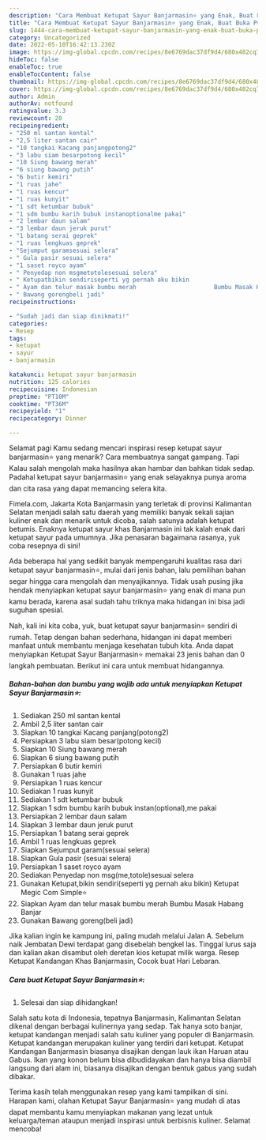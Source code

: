 ```yaml
---
description: "Cara Membuat Ketupat Sayur Banjarmasin⭐ yang Enak, Buat Buka Puasa}"
title: "Cara Membuat Ketupat Sayur Banjarmasin⭐ yang Enak, Buat Buka Puasa}"
slug: 1444-cara-membuat-ketupat-sayur-banjarmasin-yang-enak-buat-buka-puasa
category: Uncategorized
date: 2022-05-10T16:42:13.230Z
image: https://img-global.cpcdn.com/recipes/8e6769dac37df9d4/680x482cq70/ketupat-sayur-banjarmasin-foto-resep-utama.jpg
hideToc: false
enableToc: true
enableTocContent: false
thumbnail: https://img-global.cpcdn.com/recipes/8e6769dac37df9d4/680x482cq70/ketupat-sayur-banjarmasin-foto-resep-utama.jpg
cover: https://img-global.cpcdn.com/recipes/8e6769dac37df9d4/680x482cq70/ketupat-sayur-banjarmasin-foto-resep-utama.jpg
author: Admin
authorAv: notfound
ratingvalue: 3.3
reviewcount: 20
recipeingredient:
- "250 ml santan kental"
- "2,5 liter santan cair"
- "10 tangkai Kacang panjangpotong2"
- "3 labu siam besarpotong kecil"
- "10 Siung bawang merah"
- "6 siung bawang putih"
- "6 butir kemiri"
- "1 ruas jahe"
- "1 ruas kencur"
- "1 ruas kunyit"
- "1 sdt ketumbar bubuk"
- "1 sdm bumbu karih bubuk instanoptionalme pakai"
- "2 lembar daun salam"
- "3 lembar daun jeruk purut"
- "1 batang serai geprek"
- "1 ruas lengkuas geprek"
- "Sejumput garamsesuai selera"
- " Gula pasir sesuai selera"
- "1 saset royco ayam"
- " Penyedap non msgmetotolesesuai selera"
- " Ketupatbikin sendiriseperti yg pernah aku bikin                      Ketupat Megic Com Simple"
- " Ayam dan telur masak bumbu merah                      Bumbu Masak Habang Banjar"
- " Bawang gorengbeli jadi"
recipeinstructions:

- "Sudah jadi dan siap dinikmati!"
categories:
- Resep
tags:
- ketupat
- sayur
- banjarmasin

katakunci: ketupat sayur banjarmasin 
nutrition: 125 calories
recipecuisine: Indonesian
preptime: "PT10M"
cooktime: "PT36M"
recipeyield: "1"
recipecategory: Dinner

---
```



Selamat pagi Kamu sedang mencari inspirasi resep ketupat sayur banjarmasin⭐ yang menarik? Cara membuatnya sangat gampang. Tapi Kalau salah mengolah maka hasilnya akan hambar dan bahkan tidak sedap. Padahal ketupat sayur banjarmasin⭐ yang enak selayaknya punya aroma dan cita rasa yang dapat memancing selera kita.


Fimela.com, Jakarta Kota Banjarmasin yang terletak di provinsi Kalimantan Selatan menjadi salah satu daerah yang memiliki banyak sekali sajian kuliner enak dan menarik untuk dicoba, salah satunya adalah ketupat betumis. Enaknya ketupat sayur khas Banjarmasin ini tak kalah enak dari ketupat sayur pada umumnya. Jika penasaran bagaimana rasanya, yuk coba resepnya di sini!

Ada beberapa hal yang sedikit banyak mempengaruhi kualitas rasa dari ketupat sayur banjarmasin⭐, mulai dari jenis bahan, lalu pemilihan bahan segar hingga cara mengolah dan menyajikannya. Tidak usah pusing jika hendak menyiapkan ketupat sayur banjarmasin⭐ yang enak di mana pun kamu berada, karena asal sudah tahu triknya maka hidangan ini bisa jadi suguhan spesial.


Nah, kali ini kita coba, yuk, buat ketupat sayur banjarmasin⭐ sendiri di rumah. Tetap dengan bahan sederhana, hidangan ini dapat memberi manfaat untuk membantu menjaga kesehatan tubuh kita. Anda dapat menyiapkan Ketupat Sayur Banjarmasin⭐ memakai 23 jenis bahan dan 0 langkah pembuatan. Berikut ini cara untuk membuat hidangannya.

<!--inarticleads1-->

##### Bahan-bahan dan bumbu yang wajib ada untuk menyiapkan Ketupat Sayur Banjarmasin⭐:

1. Sediakan 250 ml santan kental
1. Ambil 2,5 liter santan cair
1. Siapkan 10 tangkai Kacang panjang(potong2)
1. Persiapkan 3 labu siam besar(potong kecil)
1. Siapkan 10 Siung bawang merah
1. Siapkan 6 siung bawang putih
1. Persiapkan 6 butir kemiri
1. Gunakan 1 ruas jahe
1. Persiapkan 1 ruas kencur
1. Sediakan 1 ruas kunyit
1. Sediakan 1 sdt ketumbar bubuk
1. Siapkan 1 sdm bumbu karih bubuk instan(optional),me pakai
1. Persiapkan 2 lembar daun salam
1. Siapkan 3 lembar daun jeruk purut
1. Persiapkan 1 batang serai geprek
1. Ambil 1 ruas lengkuas geprek
1. Siapkan Sejumput garam(sesuai selera)
1. Siapkan  Gula pasir (sesuai selera)
1. Persiapkan 1 saset royco ayam
1. Sediakan  Penyedap non msg(me,totole)sesuai selera
1. Gunakan  Ketupat,bikin sendiri(seperti yg pernah aku bikin)                      Ketupat Megic Com Simple⭐
1. Siapkan  Ayam dan telur masak bumbu merah                      Bumbu Masak Habang Banjar
1. Gunakan  Bawang goreng(beli jadi)


Jika kalian ingin ke kampung ini, paling mudah melalui Jalan A. Sebelum naik Jembatan Dewi terdapat gang disebelah bengkel las. Tinggal lurus saja dan kalian akan disambut oleh deretan kios ketupat milik warga. Resep Ketupat Kandangan Khas Banjarmasin, Cocok buat Hari Lebaran. 

<!--inarticleads2-->

##### Cara buat Ketupat Sayur Banjarmasin⭐:


1. Selesai dan siap dihidangkan!

Salah satu kota di Indonesia, tepatnya Banjarmasin, Kalimantan Selatan dikenal dengan berbagai kulinernya yang sedap. Tak hanya soto banjar, ketupat kandangan menjadi salah satu kuliner yang populer di Banjarmasin. Ketupat kandangan merupakan kuliner yang terdiri dari ketupat. Ketupat Kandangan Banjarmasin biasanya disajikan dengan lauk ikan Haruan atau Gabus. Ikan yang konon belum bisa dibudidayakan dan hanya bisa diambil langsung dari alam ini, biasanya disajikan dengan bentuk gabus yang sudah dibakar. 

Terima kasih telah menggunakan resep yang kami tampilkan di sini. Harapan kami, olahan Ketupat Sayur Banjarmasin⭐ yang mudah di atas dapat membantu kamu menyiapkan makanan yang lezat untuk keluarga/teman ataupun menjadi inspirasi untuk berbisnis kuliner. Selamat mencoba!
